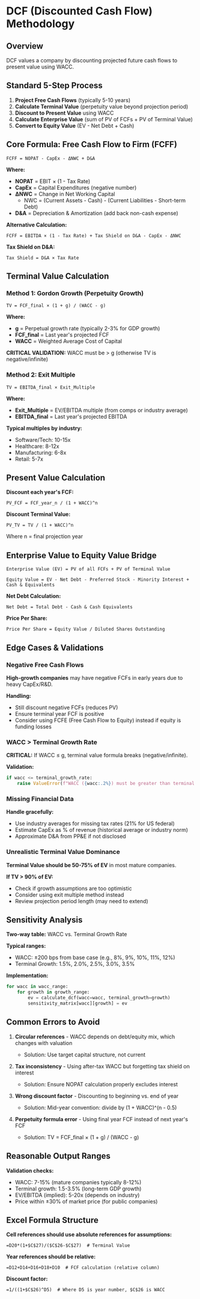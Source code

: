 # DCF (Discounted Cash Flow) Methodology

## Overview

DCF values a company by discounting projected future cash flows to present value using WACC.

## Standard 5-Step Process

1. **Project Free Cash Flows** (typically 5-10 years)
2. **Calculate Terminal Value** (perpetuity value beyond projection period)
3. **Discount to Present Value** using WACC
4. **Calculate Enterprise Value** (sum of PV of FCFs + PV of Terminal Value)
5. **Convert to Equity Value** (EV - Net Debt + Cash)

## Core Formula: Free Cash Flow to Firm (FCFF)

```
FCFF = NOPAT - CapEx - ΔNWC + D&A
```

**Where:**
- **NOPAT** = EBIT × (1 - Tax Rate)
- **CapEx** = Capital Expenditures (negative number)
- **ΔNWC** = Change in Net Working Capital
  - NWC = (Current Assets - Cash) - (Current Liabilities - Short-term Debt)
- **D&A** = Depreciation & Amortization (add back non-cash expense)

**Alternative Calculation:**
```
FCFF = EBITDA × (1 - Tax Rate) + Tax Shield on D&A - CapEx - ΔNWC
```

**Tax Shield on D&A:**
```
Tax Shield = D&A × Tax Rate
```

## Terminal Value Calculation

### Method 1: Gordon Growth (Perpetuity Growth)

```
TV = FCF_final × (1 + g) / (WACC - g)
```

**Where:**
- **g** = Perpetual growth rate (typically 2-3% for GDP growth)
- **FCF_final** = Last year's projected FCF
- **WACC** = Weighted Average Cost of Capital

**CRITICAL VALIDATION:** WACC must be > g (otherwise TV is negative/infinite)

### Method 2: Exit Multiple

```
TV = EBITDA_final × Exit_Multiple
```

**Where:**
- **Exit_Multiple** = EV/EBITDA multiple (from comps or industry average)
- **EBITDA_final** = Last year's projected EBITDA

**Typical multiples by industry:**
- Software/Tech: 10-15x
- Healthcare: 8-12x
- Manufacturing: 6-8x
- Retail: 5-7x

## Present Value Calculation

**Discount each year's FCF:**
```
PV_FCF = FCF_year_n / (1 + WACC)^n
```

**Discount Terminal Value:**
```
PV_TV = TV / (1 + WACC)^n
```

Where n = final projection year

## Enterprise Value to Equity Value Bridge

```
Enterprise Value (EV) = PV of all FCFs + PV of Terminal Value

Equity Value = EV - Net Debt - Preferred Stock - Minority Interest + Cash & Equivalents
```

**Net Debt Calculation:**
```
Net Debt = Total Debt - Cash & Cash Equivalents
```

**Price Per Share:**
```
Price Per Share = Equity Value / Diluted Shares Outstanding
```

## Edge Cases & Validations

### Negative Free Cash Flows

**High-growth companies** may have negative FCFs in early years due to heavy CapEx/R&D.

**Handling:**
- Still discount negative FCFs (reduces PV)
- Ensure terminal year FCF is positive
- Consider using FCFE (Free Cash Flow to Equity) instead if equity is funding losses

### WACC > Terminal Growth Rate

**CRITICAL:** If WACC ≤ g, terminal value formula breaks (negative/infinite).

**Validation:**
```python
if wacc <= terminal_growth_rate:
    raise ValueError(f"WACC ({wacc:.2%}) must be greater than terminal growth rate ({terminal_growth_rate:.2%})")
```

### Missing Financial Data

**Handle gracefully:**
- Use industry averages for missing tax rates (21% for US federal)
- Estimate CapEx as % of revenue (historical average or industry norm)
- Approximate D&A from PP&E if not disclosed

### Unrealistic Terminal Value Dominance

**Terminal Value should be 50-75% of EV** in most mature companies.

**If TV > 90% of EV:**
- Check if growth assumptions are too optimistic
- Consider using exit multiple method instead
- Review projection period length (may need to extend)

## Sensitivity Analysis

**Two-way table:** WACC vs. Terminal Growth Rate

**Typical ranges:**
- WACC: ±200 bps from base case (e.g., 8%, 9%, 10%, 11%, 12%)
- Terminal Growth: 1.5%, 2.0%, 2.5%, 3.0%, 3.5%

**Implementation:**
```python
for wacc in wacc_range:
    for growth in growth_range:
        ev = calculate_dcf(wacc=wacc, terminal_growth=growth)
        sensitivity_matrix[wacc][growth] = ev
```

## Common Errors to Avoid

1. **Circular references** - WACC depends on debt/equity mix, which changes with valuation
   - Solution: Use target capital structure, not current
   
2. **Tax inconsistency** - Using after-tax WACC but forgetting tax shield on interest
   - Solution: Ensure NOPAT calculation properly excludes interest
   
3. **Wrong discount factor** - Discounting to beginning vs. end of year
   - Solution: Mid-year convention: divide by (1 + WACC)^(n - 0.5)
   
4. **Perpetuity formula error** - Using final year FCF instead of next year's FCF
   - Solution: TV = FCF_final × (1 + g) / (WACC - g)

## Reasonable Output Ranges

**Validation checks:**
- WACC: 7-15% (mature companies typically 8-12%)
- Terminal growth: 1.5-3.5% (long-term GDP growth)
- EV/EBITDA (implied): 5-20x (depends on industry)
- Price within ±30% of market price (for public companies)

## Excel Formula Structure

**Cell references should use absolute references for assumptions:**
```excel
=D20*(1+$C$27)/($C$26-$C$27)  # Terminal Value
```

**Year references should be relative:**
```excel
=D12+D14+D16+D18+D10  # FCF calculation (relative column)
```

**Discount factor:**
```excel
=1/((1+$C$26)^D5)  # Where D5 is year number, $C$26 is WACC
```
